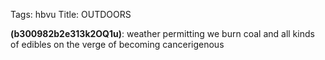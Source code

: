 Tags: hbvu
Title: OUTDOORS
  
**(b300982b2e313k2OQ1u)**: weather permitting we burn coal and all kinds of edibles on the verge of becoming cancerigenous